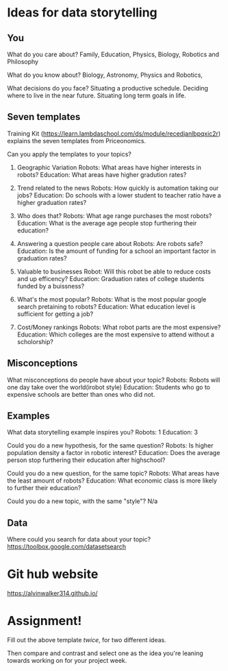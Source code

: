 # Ideas for data storytelling

## You

What do you care about?
Family, Education, Physics, Biology, Robotics and Philosophy 

What do you know about?
Biology, Astronomy, Physics and Robotics, 

What decisions do you face?
Situating a productive schedule. Deciding where to live in the near future. Situating long term goals in life.

## Seven templates

Training Kit (https://learn.lambdaschool.com/ds/module/recedjanlbpqxic2r) explains the seven templates from Priceonomics.

Can you apply the templates to your topics? 

1. Geographic Variation
Robots: What areas have higher interests in robots?
Education: What areas have higher gradution rates?

2. Trend related to the news
Robots: How quickly is automation taking our jobs?
Education: Do schools with a lower student to teacher ratio have a higher graduation rates?

3. Who does that?
Robots: What age range purchases the most robots?
Education: What is the average age people stop furthering their education?

4. Answering a question people care about
Robots: Are robots safe?
Education: Is the amount of funding for a school an important factor in graduation rates?

5. Valuable to businesses
Robot: Will this robot be able to reduce costs and up efficency? 
Education: Graduation rates of college students funded by a buissness? 

6. What's the most popular?
Robots: What is the most popular google search pretaining to robots?
Education: What education level is sufficient for getting a job?

7. Cost/Money rankings
Robots: What robot parts are the most expensive?
Education: Which colleges are the most expensive to attend without a scholorship? 

## Misconceptions

What misconceptions do people have about your topic?
Robots: Robots will one day take over the world(irobot style)
Education: Students who go to expensive schools are better than ones who did not. 

## Examples

What data storytelling example inspires you?
Robots: 1
Education: 3

Could you do a new hypothesis, for the same question?
Robots: Is higher population density a factor in robotic interest?
Education: Does the average person stop furthering their education after highschool?

Could you do a new question, for the same topic?
Robots: What areas have the least amount of robots?
Education: What economic class is more likely to further their education?

Could you do a new topic, with the same "style"?
N/a

## Data

Where could you search for data about your topic?
https://toolbox.google.com/datasetsearch

# Git hub website 
https://alvinwalker314.github.io/
# Assignment!

Fill out the above template *twice*, for two different ideas.

Then compare and contrast and select one as the idea you're leaning towards
working on for your project week.
